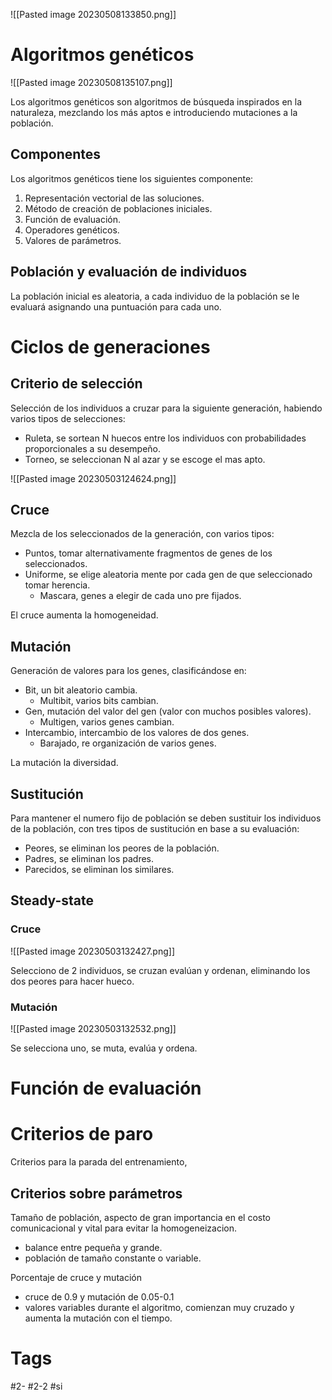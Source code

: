 
![[Pasted image 20230508133850.png]]

# Algoritmos genéticos

![[Pasted image 20230508135107.png]]

Los algoritmos genéticos son algoritmos de búsqueda inspirados en la naturaleza, mezclando los más aptos e introduciendo mutaciones a la población.
## Componentes
Los algoritmos genéticos tiene los siguientes componente:
1. Representación vectorial de las soluciones.
2. Método de creación de poblaciones iniciales.
3. Función de evaluación.
4. Operadores genéticos.
5. Valores de parámetros.

## Población y evaluación de individuos
La población inicial es aleatoria, a cada individuo de la población se le evaluará asignando una puntuación para cada uno.
# Ciclos de generaciones
## Criterio de selección
Selección  de los individuos a cruzar para la siguiente generación, habiendo varios tipos de selecciones:
- Ruleta, se sortean N huecos entre los individuos con probabilidades proporcionales a su desempeño.
- Torneo, se seleccionan N al azar y  se escoge el mas apto.

![[Pasted image 20230503124624.png]]

## Cruce
Mezcla de los seleccionados de la generación, con varios tipos:
- Puntos, tomar alternativamente fragmentos de genes de los seleccionados.
- Uniforme, se elige aleatoria mente por cada gen de que seleccionado tomar herencia.
	- Mascara, genes a elegir de cada uno pre fijados.

El cruce aumenta la homogeneidad.
## Mutación
Generación de valores para los genes, clasificándose en:
- Bit, un bit aleatorio cambia.
	- Multibit, varios bits cambian.
- Gen, mutación del valor del gen (valor con muchos posibles valores).
	- Multigen, varios genes cambian.
- Intercambio, intercambio de los valores de dos genes.
	- Barajado, re organización de varios genes.

La mutación la diversidad.

## Sustitución
Para mantener el numero fijo de población se deben sustituir los individuos de la población, con tres tipos de sustitución en base a su evaluación:
- Peores, se eliminan los peores de la población.
- Padres, se eliminan los padres.
- Parecidos, se eliminan los similares.

## Steady-state
### Cruce

![[Pasted image 20230503132427.png]]

Selecciono de 2 individuos, se cruzan evalúan y ordenan, eliminando los dos peores para hacer hueco.
### Mutación

![[Pasted image 20230503132532.png]]

Se selecciona uno, se muta, evalúa y ordena.
# Función de evaluación

# Criterios de paro
Criterios para la parada del entrenamiento, 
## Criterios sobre parámetros
Tamaño de población, aspecto de gran importancia en el costo comunicacional y vital para evitar la homogeneizacion.
- balance entre pequeña y grande.
- población de tamaño constante o variable.

Porcentaje de cruce y mutación
- cruce de 0.9 y mutación de 0.05-0.1
- valores variables durante el algoritmo, comienzan muy cruzado y aumenta la mutación con el tiempo.
# Tags
#2- 
#2-2 
#si 